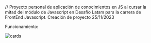 // Proyecto personal de aplicación de conocimientos en JS al cursar la mitad del módulo de Javascript en Desafío Latam para la carrera de FrontEnd Javascript.
Creación de proyecto 25/11/2023



Funcionamiento:



![cards](https://github.com/BalwantSight/100-flashcards/assets/103304256/0f227a57-618b-486d-a1dd-44a01e926f7c)
